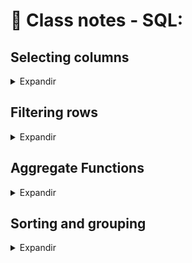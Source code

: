 # 📝 Class notes - SQL:

## Selecting columns

<details>
<summary>Expandir</summary>

SQL, which stands for _Structured Query Language_, is a language for interacting with data stored in something called a relational database.
You can think of a relational database as a collection of tables. A table is just a set of rows and columns, like a spreadsheet, which represents exactly one type of entity. For example, a table might represent employees in a company or purchases made, but not both.
Each row, or _record_, of a table contains information about a single entity. For example, in a table representing employees, each row represents a single person. Each column, or _field_, of a table contains a single attribute for all rows in the table. For example, in a table representing employees, we might have a column containing first and last names for all employees.

### SELECTing single columns

A _query_ is a request for data from a database table (or combination of tables). Querying is an essential skill for a data scientist, since the data you need for your analyses will often live in databases.
The table of employees might look something like this:
<pre>
| id 	| name    	| age 	| nationality 	|
|----	|---------	|-----	|-------------	|
| 1  	| Jessica 	| 22  	| Ireland     	|
| 2  	| Gabriel 	| 48  	| France      	|
| 3  	| Laura   	| 36  	| USA         	|
</pre>

In SQL, you can select data from a table using a ```SELECT``` statement. For example, the following query selects the ```name``` column from the ```people``` table:
```
SELECT name 
FROM people;
```
In this query, ```SELECT``` and ```FROM``` are called keywords. In SQL, keywords are not case-sensitive, which means you can write the same query as:
```
select name 
from people;
```
That said, it's good practice to make SQL keywords uppercase to distinguish them from other parts of your query, like column and table names.
It's also good practice to include a semicolon at the end of your query. This tells SQL where the end of your query is!
<hr>

### SELECTing multiple columns:

To select multiple columns from a table, simply separate the column names with commas!
For example, this query selects two columns, ```name``` and ```birthdate```, from the ```people``` table:
```
SELECT name, birthdate
FROM people;
```

Sometimes, you may want to select all columns from a table. Typing out every column name would be a pain, so there's a handy shortcut:
```
SELECT *
FROM people;
```

If you only want to return a certain number of results, you can use the LIMIT keyword to limit the number of rows returned:
```
SELECT *
FROM people
LIMIT 10;
```
<hr>

### SELECT DISTINCT

Often your results will include many duplicate values. If you want to select all the unique values from a column, you can use the ```DISTINCT``` keyword.

This might be useful if, for example, you're interested in knowing which languages are represented in the ```films``` table:
```
SELECT DISTINCT language
FROM films;
```
Remember, you can check out the data in the tables by clicking on the table name!

<hr>

### Learning to COUNT

What if you want to count the number of employees in your employees table? The ```COUNT()``` function lets you do this by returning the number of rows in one or more columns.

For example, this code gives the number of rows in the people table:
```
SELECT COUNT(*)
FROM people;
```

As you've seen, ```COUNT(*)``` tells you how many rows are in a table. However, if you want to count the number of non-missing values in a particular column, you can call ```COUNT()``` on just that column.
For example, to count the number of birth dates present in the ```people``` table:
```
SELECT COUNT(birthdate)
FROM people;
```
It's also common to combine ```COUNT()``` with ```DISTINCT``` to count the number of _distinct_ values in a column.

For example, this query counts the number of distinct birth dates contained in the ```people``` table:
```
SELECT COUNT(DISTINCT birthdate)
FROM people;
```

</details>

## Filtering rows


<details>
<summary>Expandir</summary>

### WHERE IN:

As you've seen, ```WHERE``` is very useful for filtering results. However, if you want to filter based on many conditions, ```WHERE``` can get unwieldy. For example:
```
SELECT name
FROM kids
WHERE age = 2
OR age = 4
OR age = 6
OR age = 8
OR age = 10;
```
Enter the ```IN``` operator! The ```IN``` operator allows you to specify multiple values in a ```WHERE``` clause, making it easier and quicker to specify multiple ```OR``` conditions! Neat, right?
So, the above example would become simply:
```
SELECT name
FROM kids
WHERE age IN (2, 4, 6, 8, 10);
```
<hr>

### Introduction to NULL and IS NULL:

In SQL, ```NULL``` represents a missing or unknown value. You can check for ```NULL``` values using the expression ```IS NULL```. For example, to count the number of missing birth dates in the ```people``` table:
```
SELECT COUNT(*) 
FROM people
WHERE birthdate IS NULL;
```
As you can see, ```IS NULL``` us useful when combined with ```WHERE``` to figure out what data you are missing.
Sometimes, you will want to filter out missing values so you only get results which are not `NULL`. To do thism you can use the `IS NOT NULL` operator.
For example, this query gives the names of all people whose birth dates are _not_ missing in the `people` table.
```
SELECT name 
FROM people
WHERE birthdate IS NOT NULL;
``` 

<hr>

### LIKE and NOT LIKE:

As you are seen, the `WHERE` clause can be used to filter text data. However, so far you've been able to filter by specifying the exact text you're interested in. In the real world, often you will want to search for a _pattern_ rather than a specific text string. 
In SQL, the `LIKE` operator can be used in a `WHERE` clause to search for a pattern in a column. To accomplish this, you use something called a _wildcard_ as a placeholder for some other values. There are two wildcards you can use with `LIKE`:
The `%` wildcard will match zero, one, or many characters in text. For example, the following query matches companies like 'Data', 'DataC', 'DataCamp', 'DataMind', and so on:
```
SELECT name 
FROM companies
WHERE name LIKE 'Data%';
```
> This wildcard has a same behavior of the wildcard character of Linux terminal * that could be understand like "anything".

The `_` wildcard will match a _single_ character. For example, the following query matches companies like 'DataCamp', 'DataComp', and so on:
```
SELECT names
FROM companies
WHERE name LIKE 'DataC_mp';
```
You can also use `NOT LIKE` operator to find records that _don't_ match the pattern you specify.

</details>

## Aggregate Functions

<details>
<summary>Expandir</summary>

Often, you will want to perform some calculation on data on the database. SQL provides a few functions, called _aggregate functions_, to help you out with this.
For example,
```
SELECT AVG(budget)
FROM films;
``` 
The `SUM()` function returns the result of adding up the numeric values in a column:
```
SELECT SUM(budget)
FROM films;
```
You can probably guess what the `MIN()` function does!

<hr>

### It's AS simple AS aliasing
You may have noticed in the first exercise of this chapter that the column name of your result was just the name of the function you used. For example,
```
SELECT MAX(budget)
FROM films;
```
gives you a result with one column, named `max`. But what if you use two functions like this?
```
SELECT MAX(budget), MAX(duration)
FROM films;
```
Well, then you'd have two columns named `max`, which isn't very useful!

To avoid situations like this, SQL allows you to do something called _aliasing_. Aliasing simply means you assign a temporary name to something. To alias, you use the `AS` keyword, which you've already seen earlier in this course.

For example, in the above example we could use aliases to make the result clearer:
```
SELECT MAX(budget) AS max_budget,
       MAX(duration) AS max_duration
FROM films;
```
Aliases are helpful for making results more readable!

</details>

## Sorting and grouping

<details>
<summary>Expandir</summary>

### ORDER BY:

IN SQL, the `ORDER BY` keyword is used to sort results is ascending or descending order according to the values of one or more columns.
By default `ORDER BY` will sort in ascending order. If you want to sort the results in descending order, you can use the `DESC` keyword. For example,
```
SELECT title
FROM films
ORDER BY release_year DESC;
```
<hr>

### Sorting multiple columns:

`ORDER BY` can also be used to sort on multiple columns. It will sort by the first column
</details>